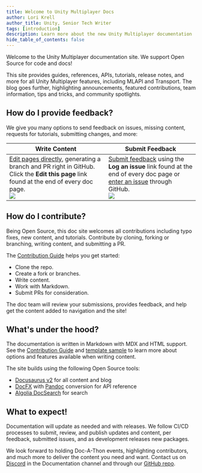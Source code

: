 ```yaml
---
title: Welcome to Unity Multiplayer Docs
author: Lori Krell
author_title: Unity, Senior Tech Writer
tags: [introduction]
description: Learn more about the new Unity Multiplayer documentation
hide_table_of_contents: false
---
```


Welcome to the Unity Multiplayer documentation site. We support Open Source for code and docs! 

This site provides guides, references, APIs, tutorials, release notes, and more for all Unity Multiplayer features, including MLAPI and Transport. The blog goes further, highlighting announcements, featured contributions, team information, tips and tricks, and community spotlights.

## How do I provide feedback?

We give you many options to send feedback on issues, missing content, requests for tutorials, submitting changes, and more:

| Write Content | Submit Feedback |
| -- | -- |
| [Edit pages directly](https://github.com/Unity-Technologies/com.unity.multiplayer.docs/wiki/Contributing-Content#edit-a-page-from-website), generating a branch and PR right in GitHub. Click the **Edit this page** link found at the end of every doc page.<br/>![](/img/wiki-editlink.png) | [Submit feedback](https://github.com/Unity-Technologies/com.unity.multiplayer.docs/wiki/Contributing-Content#submit-an-issue) using the **Log an issue** link found at the end of every doc page or [enter an issue](https://github.com/Unity-Technologies/com.unity.multiplayer.docs/issues/new/choose) through GitHub.<br/>![](/img/wiki-issue.png) |

## How do I contribute?

Being Open Source, this doc site welcomes all contributions including typo fixes, new content, and tutorials. Contribute by cloning, forking or branching, writing content, and submitting a PR. 

The [Contribution Guide](https://github.com/Unity-Technologies/com.unity.multiplayer.docs/wiki) helps you get started:

* Clone the repo.
* Create a fork or branches.
* Write content.
* Work with Markdown.
* Submit PRs for consideration.

The doc team will review your submissions, provides feedback, and help get the content added to navigation and the site!

## What's under the hood?

The documentation is written in Markdown with MDX and HTML support. See the [Contribution Guide](https://github.com/Unity-Technologies/com.unity.multiplayer.docs/wiki/Working-with-Markdown) and [template sample](/docs/template) to learn more about options and features available when writing content.

The site builds using the following Open Source tools:

* [Docusaurus v2](https://v2.docusaurus.io/) for all content and blog
* [DocFX](https://dotnet.github.io/docfx/) with [Pandoc](https://pandoc.org/) conversion for API reference
* [Algolia DocSearch](https://v2.docusaurus.io/docs/search) for search

## What to expect!

Documentation will update as needed and with releases. We follow CI/CD processes to submit, review, and publish updates and content, per feedback, submitted issues, and as development releases new packages.

We look forward to holding Doc-A-Thon events, highlighting contributors, and much more to deliver the content you need and want. Contact us on [Discord](http://discord.mlapi.network/) in the Documentation channel and through our [GitHub repo](https://github.com/Unity-Technologies/com.unity.multiplayer.docs).
